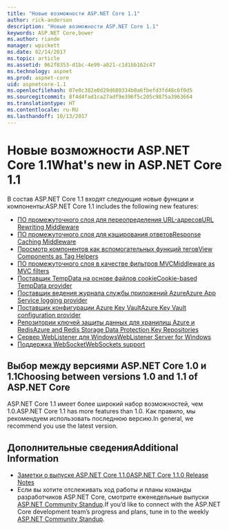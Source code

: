 ```yaml
---
title: "Новые возможности ASP.NET Core 1.1"
author: rick-anderson
description: "Новые возможности ASP.NET Core 1.1"
keywords: ASP.NET Core,bower
ms.author: riande
manager: wpickett
ms.date: 02/14/2017
ms.topic: article
ms.assetid: 062f8353-d1bc-4e99-a821-c1d1bb162c47
ms.technology: aspnet
ms.prod: aspnet-core
uid: aspnetcore-1.1
ms.openlocfilehash: 07e0c382e0d29d680334b0a6fbefd3fd48c6f0d5
ms.sourcegitcommit: 8f4d4fad1ca27adf9e396f5c205c9875a3963664
ms.translationtype: HT
ms.contentlocale: ru-RU
ms.lasthandoff: 10/13/2017
---
```

# <a name="whats-new-in-aspnet-core-11"></a><span data-ttu-id="b95c5-104">Новые возможности ASP.NET Core 1.1</span><span class="sxs-lookup"><span data-stu-id="b95c5-104">What's new in ASP.NET Core 1.1</span></span>

<span data-ttu-id="b95c5-105">В состав ASP.NET Core 1.1 входят следующие новые функции и компоненты:</span><span class="sxs-lookup"><span data-stu-id="b95c5-105">ASP.NET Core 1.1 includes the following new features:</span></span>

- [<span data-ttu-id="b95c5-106">ПО промежуточного слоя для переопределения URL-адресов</span><span class="sxs-lookup"><span data-stu-id="b95c5-106">URL Rewriting Middleware</span></span>](xref:fundamentals/url-rewriting)
- [<span data-ttu-id="b95c5-107">ПО промежуточного слоя для кэширования ответов</span><span class="sxs-lookup"><span data-stu-id="b95c5-107">Response Caching Middleware</span></span>](xref:performance/caching/middleware)
- [<span data-ttu-id="b95c5-108">Просмотр компонентов как вспомогательных функций тегов</span><span class="sxs-lookup"><span data-stu-id="b95c5-108">View Components as Tag Helpers</span></span>](xref:mvc/views/view-components#invoking-a-view-component-as-a-tag-helper)
- [<span data-ttu-id="b95c5-109">ПО промежуточного слоя в качестве фильтров MVC</span><span class="sxs-lookup"><span data-stu-id="b95c5-109">Middleware as MVC filters</span></span>](xref:mvc/controllers/filters#using-middleware-in-the-filter-pipeline)
- [<span data-ttu-id="b95c5-110">Поставщик TempData на основе файлов cookie</span><span class="sxs-lookup"><span data-stu-id="b95c5-110">Cookie-based TempData provider</span></span>](xref:fundamentals/app-state#tempdata-providers)
- [<span data-ttu-id="b95c5-111">Поставщик ведения журнала службы приложений Azure</span><span class="sxs-lookup"><span data-stu-id="b95c5-111">Azure App Service logging provider</span></span>](xref:fundamentals/logging#appservice)
- [<span data-ttu-id="b95c5-112">Поставщик конфигурации Azure Key Vault</span><span class="sxs-lookup"><span data-stu-id="b95c5-112">Azure Key Vault configuration provider</span></span>](xref:security/key-vault-configuration)
- [<span data-ttu-id="b95c5-113">Репозитории ключей защиты данных для хранилищ Azure и Redis</span><span class="sxs-lookup"><span data-stu-id="b95c5-113">Azure and Redis Storage Data Protection Key Repositories</span></span>](xref:security/data-protection/implementation/key-storage-providers#azure-and-redis)
- [<span data-ttu-id="b95c5-114">Сервер WebListener для Windows</span><span class="sxs-lookup"><span data-stu-id="b95c5-114">WebListener Server for Windows</span></span>](xref:fundamentals/servers/weblistener)
- [<span data-ttu-id="b95c5-115">Поддержка WebSocket</span><span class="sxs-lookup"><span data-stu-id="b95c5-115">WebSockets support</span></span>](xref:fundamentals/websockets)

## <a name="choosing-between-versions-10-and-11-of-aspnet-core"></a><span data-ttu-id="b95c5-116">Выбор между версиями ASP.NET Core 1.0 и 1.1</span><span class="sxs-lookup"><span data-stu-id="b95c5-116">Choosing between versions 1.0 and 1.1 of ASP.NET Core</span></span>

<span data-ttu-id="b95c5-117">ASP.NET Core 1.1 имеет более широкий набор возможностей, чем 1.0.</span><span class="sxs-lookup"><span data-stu-id="b95c5-117">ASP.NET Core 1.1 has more features than 1.0.</span></span> <span data-ttu-id="b95c5-118">Как правило, мы рекомендуем использовать последнюю версию.</span><span class="sxs-lookup"><span data-stu-id="b95c5-118">In general, we recommend you use the latest version.</span></span>

## <a name="additional-information"></a><span data-ttu-id="b95c5-119">Дополнительные сведения</span><span class="sxs-lookup"><span data-stu-id="b95c5-119">Additional Information</span></span>

- [<span data-ttu-id="b95c5-120">Заметки о выпуске ASP.NET Core 1.1.0</span><span class="sxs-lookup"><span data-stu-id="b95c5-120">ASP.NET Core 1.1.0 Release Notes</span></span>](https://github.com/aspnet/Home/releases/tag/1.1.0)
- <span data-ttu-id="b95c5-121">Если вы хотите отслеживать ход работы и планы команды разработчиков ASP.NET Core, смотрите еженедельные выпуски [ASP.NET Community Standup](https://live.asp.net/).</span><span class="sxs-lookup"><span data-stu-id="b95c5-121">If you’d like to connect with the ASP.NET Core development team’s progress and plans, tune in to the weekly [ASP.NET Community Standup](https://live.asp.net/).</span></span>
